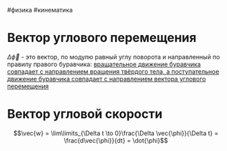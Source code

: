 #физика #кинематика
# Вектор углового перемещения
$\Delta \vec{\phi}$ - это вектор, по модулю равный углу поворота и направленный по правилу правого буравчика: <u> вращательное движение буравчика совпадает с направлением вращения твёрдого тела, а поступательное движение буравчика совпадает с направлением вектора углового перемещения</u>
# Вектор угловой скорости 
$$\vec{w} = \lim\limits_{\Delta t \to 0}\frac{\Delta \vec{\phi}}{\Delta t} = \frac{d\vec{\phi}}{dt} = \dot{\phi}$$